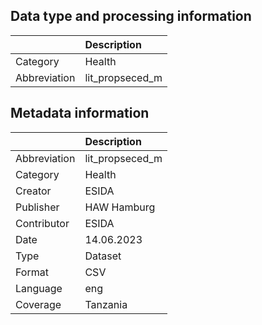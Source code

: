 ## Data type and processing information 

|              | Description     |
|:-------------|:----------------|
| Category     | Health          |
| Abbreviation | lit_propseced_m |

## Metadata information 

|              | Description     |
|:-------------|:----------------|
| Abbreviation | lit_propseced_m |
| Category     | Health          |
| Creator      | ESIDA           |
| Publisher    | HAW Hamburg     |
| Contributor  | ESIDA           |
| Date         | 14.06.2023      |
| Type         | Dataset         |
| Format       | CSV             |
| Language     | eng             |
| Coverage     | Tanzania        |